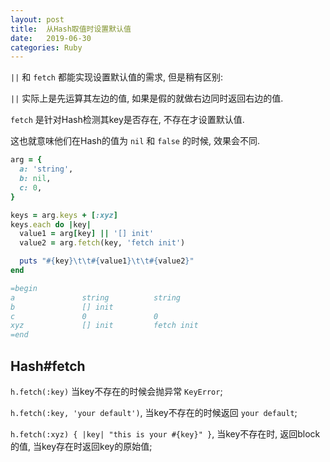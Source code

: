 ```yaml
---
layout: post
title:  从Hash取值时设置默认值
date:   2019-06-30
categories: Ruby
---
```


`||` 和 `fetch` 都能实现设置默认值的需求, 但是稍有区别:

`||` 实际上是先运算其左边的值, 如果是假的就做右边同时返回右边的值.

`fetch` 是针对Hash检测其key是否存在, 不存在才设置默认值.

这也就意味他们在Hash的值为 `nil` 和 `false` 的时候, 效果会不同.


```ruby
arg = {
  a: 'string',
  b: nil,
  c: 0,
}

keys = arg.keys + [:xyz]
keys.each do |key|
  value1 = arg[key] || '[] init'
  value2 = arg.fetch(key, 'fetch init')

  puts "#{key}\t\t#{value1}\t\t#{value2}"
end

=begin
a               string          string
b               [] init
c               0               0
xyz             [] init         fetch init
=end
```


## Hash#fetch

`h.fetch(:key)` 当key不存在的时候会抛异常 `KeyError`;

`h.fetch(:key, 'your default')`, 当key不存在的时候返回 `your default`;

`h.fetch(:xyz) { |key| "this is your #{key}" }`, 当key不存在时, 返回block的值, 当key存在时返回key的原始值;